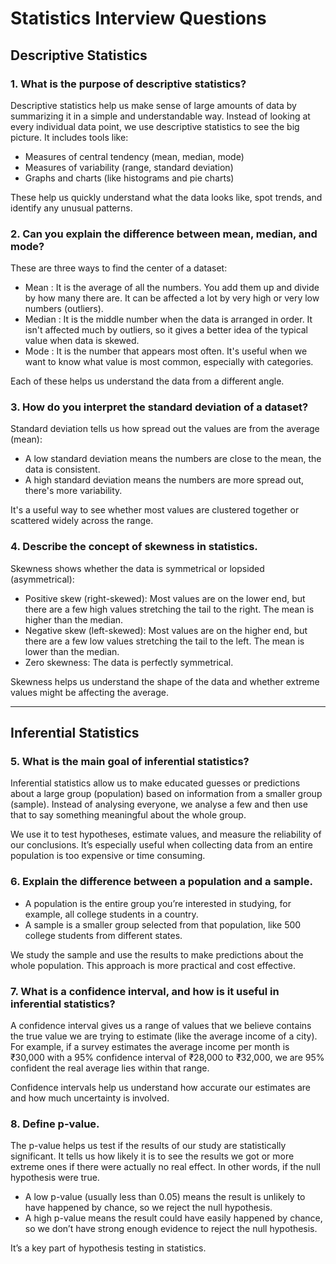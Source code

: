 # Statistics Interview Questions

## Descriptive Statistics

### 1. What is the purpose of descriptive statistics?

Descriptive statistics help us make sense of large amounts of data by summarizing it in a simple and understandable way. Instead of looking at every individual data point, we use descriptive statistics to see the big picture. It includes tools like:

- Measures of central tendency (mean, median, mode)
- Measures of variability (range, standard deviation)
- Graphs and charts (like histograms and pie charts)

These help us quickly understand what the data looks like, spot trends, and identify any unusual patterns.



### 2. Can you explain the difference between mean, median, and mode?

These are three ways to find the center of a dataset:

- Mean : It is the average of all the numbers. You add them up and divide by how many there are. It can be affected a lot by very high or very low numbers (outliers).
- Median : It is the middle number when the data is arranged in order. It isn't affected much by outliers, so it gives a better idea of the typical value when data is skewed.
- Mode : It is the number that appears most often. It's useful when we want to know what value is most common, especially with categories.

Each of these helps us understand the data from a different angle.



### 3. How do you interpret the standard deviation of a dataset?

Standard deviation tells us how spread out the values are from the average (mean):

- A low standard deviation means the numbers are close to the mean, the data is consistent.
- A high standard deviation means the numbers are more spread out, there's more variability.

It's a useful way to see whether most values are clustered together or scattered widely across the range.



### 4. Describe the concept of skewness in statistics.

Skewness shows whether the data is symmetrical or lopsided (asymmetrical):

- Positive skew (right-skewed): Most values are on the lower end, but there are a few high values stretching the tail to the right. The mean is higher than the median.
- Negative skew (left-skewed): Most values are on the higher end, but there are a few low values stretching the tail to the left. The mean is lower than the median.
- Zero skewness: The data is perfectly symmetrical.

Skewness helps us understand the shape of the data and whether extreme values might be affecting the average.

---

## Inferential Statistics

### 5. What is the main goal of inferential statistics?

Inferential statistics allow us to make educated guesses or predictions about a large group (population) based on information from a smaller group (sample). Instead of analysing everyone, we analyse a few and then use that to say something meaningful about the whole group.

We use it to test hypotheses, estimate values, and measure the reliability of our conclusions. It’s especially useful when collecting data from an entire population is too expensive or time consuming.



### 6. Explain the difference between a population and a sample.

- A population is the entire group you’re interested in studying, for example, all college students in a country.
- A sample is a smaller group selected from that population, like 500 college students from different states.

We study the sample and use the results to make predictions about the whole population. This approach is more practical and cost effective.



### 7. What is a confidence interval, and how is it useful in inferential statistics?

A confidence interval gives us a range of values that we believe contains the true value we are trying to estimate (like the average income of a city). For example, if a survey estimates the average income per month is ₹30,000 with a 95% confidence interval of ₹28,000 to ₹32,000, we are 95% confident the real average lies within that range.

Confidence intervals help us understand how accurate our estimates are and how much uncertainty is involved.



### 8. Define p-value.

The p-value helps us test if the results of our study are statistically significant. It tells us how likely it is to see the results we got or more extreme ones if there were actually no real effect. In other words, if the null hypothesis were true.

- A low p-value (usually less than 0.05) means the result is unlikely to have happened by chance, so we reject the null hypothesis.
- A high p-value means the result could have easily happened by chance, so we don’t have strong enough evidence to reject the null hypothesis.

It’s a key part of hypothesis testing in statistics.

